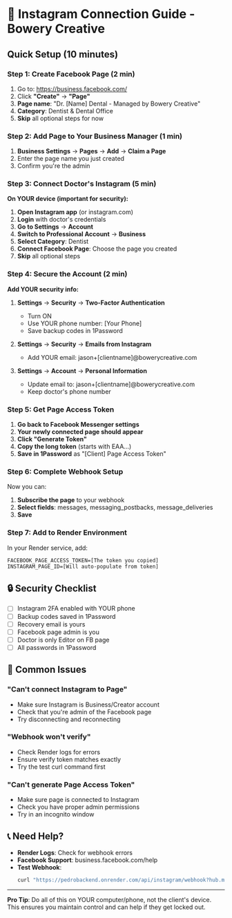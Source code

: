 # 📱 Instagram Connection Guide - Bowery Creative

## Quick Setup (10 minutes)

### Step 1: Create Facebook Page (2 min)
1. Go to: https://business.facebook.com/
2. Click **"Create"** → **"Page"**
3. **Page name**: "Dr. [Name] Dental - Managed by Bowery Creative"
4. **Category**: Dentist & Dental Office
5. **Skip** all optional steps for now

### Step 2: Add Page to Your Business Manager (1 min)
1. **Business Settings** → **Pages** → **Add** → **Claim a Page**
2. Enter the page name you just created
3. Confirm you're the admin

### Step 3: Connect Doctor's Instagram (5 min)

**On YOUR device (important for security):**

1. **Open Instagram app** (or instagram.com)
2. **Login** with doctor's credentials
3. **Go to Settings** → **Account**
4. **Switch to Professional Account** → **Business**
5. **Select Category**: Dentist
6. **Connect Facebook Page**: Choose the page you created
7. **Skip** all optional steps

### Step 4: Secure the Account (2 min)

**Add YOUR security info:**

1. **Settings** → **Security** → **Two-Factor Authentication**
   - Turn ON
   - Use YOUR phone number: [Your Phone]
   - Save backup codes in 1Password

2. **Settings** → **Security** → **Emails from Instagram**
   - Add YOUR email: jason+[clientname]@bowerycreative.com

3. **Settings** → **Account** → **Personal Information**
   - Update email to: jason+[clientname]@bowerycreative.com
   - Keep doctor's phone number

### Step 5: Get Page Access Token

1. **Go back to Facebook Messenger settings**
2. **Your newly connected page should appear**
3. **Click "Generate Token"**
4. **Copy the long token** (starts with EAA...)
5. **Save in 1Password** as "[Client] Page Access Token"

### Step 6: Complete Webhook Setup

Now you can:
1. **Subscribe the page** to your webhook
2. **Select fields**: messages, messaging_postbacks, message_deliveries
3. **Save**

### Step 7: Add to Render Environment

In your Render service, add:
```
FACEBOOK_PAGE_ACCESS_TOKEN=[The token you copied]
INSTAGRAM_PAGE_ID=[Will auto-populate from token]
```

## 🔒 Security Checklist

- [ ] Instagram 2FA enabled with YOUR phone
- [ ] Backup codes saved in 1Password
- [ ] Recovery email is yours
- [ ] Facebook page admin is you
- [ ] Doctor is only Editor on FB page
- [ ] All passwords in 1Password

## 🚨 Common Issues

### "Can't connect Instagram to Page"
- Make sure Instagram is Business/Creator account
- Check that you're admin of the Facebook page
- Try disconnecting and reconnecting

### "Webhook won't verify"
- Check Render logs for errors
- Ensure verify token matches exactly
- Try the test curl command first

### "Can't generate Page Access Token"
- Make sure page is connected to Instagram
- Check you have proper admin permissions
- Try in an incognito window

## 📞 Need Help?

- **Render Logs**: Check for webhook errors
- **Facebook Support**: business.facebook.com/help
- **Test Webhook**: 
  ```bash
  curl "https://pedrobackend.onrender.com/api/instagram/webhook?hub.mode=subscribe&hub.verify_token=pedro_dental_2025&hub.challenge=test"
  ```

---

**Pro Tip**: Do all of this on YOUR computer/phone, not the client's device. This ensures you maintain control and can help if they get locked out.